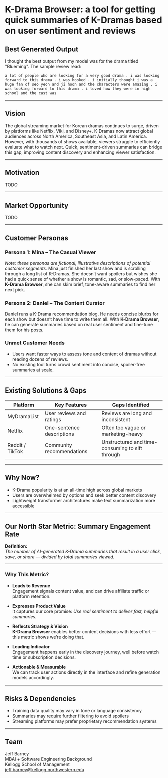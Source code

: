 # **K-Drama Browser**: a tool for getting quick summaries of K-Dramas based on user sentiment and reviews

## Best Generated Output
I thought the best output from my model was for the drama titled "Blueming". The sample review read:

`a lot of people who are looking for a very good drama . i was looking forward to this drama . i was hooked . i initially thought i was a huge fan of seo yeon and ji hoon and the characters were amazing . i was looking forward to this drama . i loved how they were in high school and the cast was`


---

## Vision
The global streaming market for Korean dramas continues to surge, driven by platforms like Netflix, Viki, and Disney+. K-Dramas now attract global audiences across North America, Southeast Asia, and Latin America. However, with thousands of shows available, viewers struggle to efficiently evaluate what to watch next. Quick, sentiment-driven summaries can bridge this gap, improving content discovery and enhancing viewer satisfaction.

---

## Motivation
TODO

---

## **Market Opportunity**
TODO

---

## Customer Personas

### Persona 1: Mina – The Casual Viewer
_Note: these personas are fictional, illustrative descriptions of potential customer segments._
Mina just finished her last show and is scrolling through a long list of K-Dramas. She doesn’t want spoilers but wishes she had a quick sense of whether a show is romantic, sad, or slow-paced. With **K-Drama Browser**, she can skim brief, tone-aware summaries to find her next pick.

### Persona 2: Daniel – The Content Curator
Daniel runs a K-Drama recommendation blog. He needs concise blurbs for each show but doesn’t have time to write them all. With **K-Drama Browser**, he can generate summaries based on real user sentiment and fine-tune them for his posts.

### Unmet Customer Needs
- Users want faster ways to assess tone and content of dramas without reading dozens of reviews.
- No existing tool turns crowd sentiment into concise, spoiler-free summaries at scale.

---

## **Existing Solutions & Gaps**
| Platform         | Key Features                          | Gaps Identified                          |
|------------------|----------------------------------------|------------------------------------------|
| MyDramaList      | User reviews and ratings               | Reviews are long and inconsistent        |
| Netflix          | One-sentence descriptions              | Often too vague or marketing-heavy       |
| Reddit / TikTok  | Community recommendations              | Unstructured and time-consuming to sift through |

---

## **Why Now?**
- K-Drama popularity is at an all-time high across global markets  
- Users are overwhelmed by options and seek better content discovery  
- Lightweight transformer architectures make text summarization more accessible

---

## Our North Star Metric: Summary Engagement Rate

**Definition:**  
*The number of AI-generated K-Drama summaries that result in a user click, save, or share — divided by total summaries viewed.*

---

### Why This Metric?

- **Leads to Revenue**  
  Engagement signals content value, and can drive affiliate traffic or platform retention.

- **Expresses Product Value**  
  It captures our core promise: *Use real sentiment to deliver fast, helpful summaries.*

- **Reflects Strategy & Vision**  
  **K-Drama Browser** enables better content decisions with less effort — this metric shows we’re doing that.

- **Leading Indicator**  
  Engagement happens early in the discovery journey, well before watch time or subscription decisions.

- **Actionable & Measurable**  
  We can track user actions directly in the interface and refine generation models accordingly.

---

## **Risks & Dependencies**
- Training data quality may vary in tone or language consistency
- Summaries may require further filtering to avoid spoilers
- Streaming platforms may prefer proprietary recommendation systems

---

## **Team**
Jeff Barney  
MBAi + Software Engineering Background  
Kellogg School of Management  
jeff.barney@kellogg.northwestern.edu